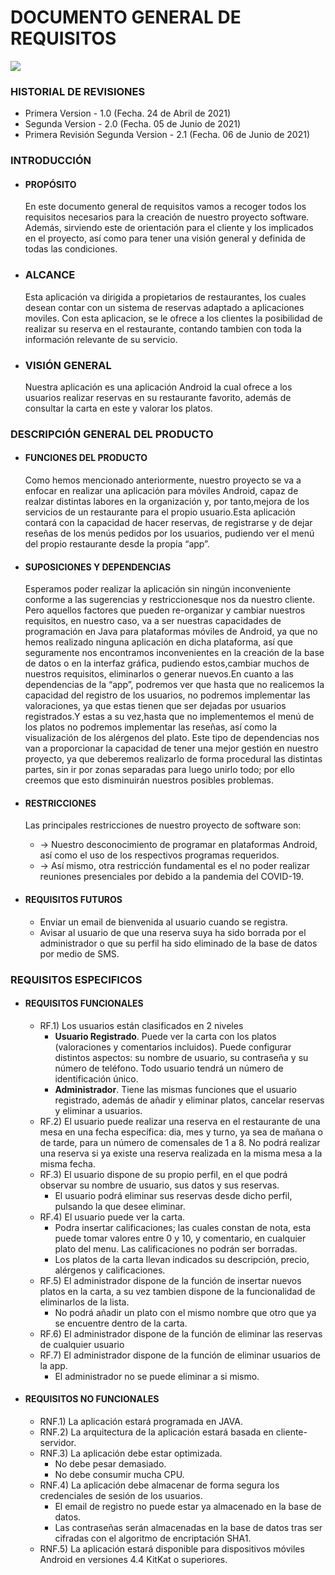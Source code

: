 # DOCUMENTO GENERAL DE REQUISITOS
![](https://github.com/pabloMoreno-uma/g5-restaurante/blob/master/imagenes/booky.png)
### HISTORIAL DE REVISIONES
  * Primera Version - 1.0 (Fecha. 24 de Abril de 2021)
  * Segunda Version - 2.0 (Fecha. 05 de Junio de 2021)
  * Primera Revisión Segunda Version - 2.1 (Fecha. 06 de Junio de 2021)

### INTRODUCCIÓN
- #### PROPÓSITO
    En este documento general de requisitos vamos a recoger todos los requisitos necesarios para la creación de nuestro proyecto software. Además, sirviendo este de orientación para el cliente y los implicados en el proyecto, así como para tener una visión general y definida de todas las condiciones.
- ### ALCANCE
    Esta aplicación va dirigida a propietarios de restaurantes, los cuales desean contar con un sistema de reservas adaptado a aplicaciones moviles. Con esta aplicacion, se le ofrece a los clientes la posibilidad de realizar su reserva en el restaurante, contando tambien con toda la información relevante de su servicio.
- ### VISIÓN GENERAL
    Nuestra aplicación es una aplicación Android la cual ofrece a los usuarios realizar reservas en su restaurante favorito, además de consultar la carta en este y valorar los platos.

### DESCRIPCIÓN GENERAL DEL PRODUCTO
- #### FUNCIONES DEL PRODUCTO
    Como hemos mencionado anteriormente, nuestro proyecto se va a enfocar en realizar  una  aplicación  para móviles Android, capaz  de  realzar  distintas  labores en  la organización  y,  por  tanto,mejora de  los  servicios  de  un  restaurante  para  el propio usuario.Esta  aplicación  contará  con  la  capacidad  de  hacer  reservas,  de  registrarse  y  de  dejar reseñas de los menús pedidos por los usuarios, pudiendo ver el menú del propio restaurante desde la propia “app”.

- #### SUPOSICIONES Y DEPENDENCIAS
    Esperamos poder realizar la aplicación sin ningún inconveniente conforme a las sugerencias  y restriccionesque  nos da nuestro cliente. Pero  aquellos  factores  que pueden re-organizar y cambiar nuestros requisitos, en nuestro caso, va a ser nuestras capacidades de programación en Java para plataformas móviles de Android, ya que no hemos realizado  ninguna aplicación  en  dicha  plataforma,  así que  seguramente  nos encontramos inconvenientes en la creación de la base de datos o en la interfaz gráfica, pudiendo estos,cambiar muchos de nuestros requisitos, eliminarlos o generar nuevos.En cuanto a las dependencias de la “app”, podremos ver que hasta que no realicemos la capacidad del registro de los usuarios, no podremos implementar las valoraciones, ya que estas tienen que ser dejadas por usuarios registrados.Y estas a su vez,hasta que no implementemos el menú de los platos no podremos implementar las reseñas, así como la  visualización de los alérgenos del  plato.  Este  tipo  de  dependencias  nos  van  a proporcionar  la  capacidad  de tener  una  mejor  gestión  en  nuestro  proyecto,  ya  que deberemos realizarlo de forma procedural las distintas partes, sin ir por zonas separadas para  luego  unirlo  todo;  por  ello  creemos  que  esto  disminuirán nuestros  posibles problemas.

- #### RESTRICCIONES
    Las principales restricciones de nuestro proyecto de software son: 
    * -> Nuestro desconocimiento de programar en plataformas Android, así como el uso de los respectivos programas requeridos.
    * -> Así mismo, otra restricción fundamental es el no poder realizar reuniones presenciales por debido a la pandemia del COVID-19.

- #### REQUISITOS FUTUROS
    * Enviar un email de bienvenida al usuario cuando se registra.
    * Avisar al usuario de que una reserva suya ha sido borrada por el administrador o que su perfil ha sido eliminado de la base de datos por medio de SMS.

### REQUISITOS ESPECIFICOS
- #### REQUISITOS FUNCIONALES
    * RF.1) Los usuarios están clasificados en 2 niveles
        * **Usuario Registrado**. Puede  ver la carta con los platos (valoraciones y comentarios incluidos). Puede configurar distintos aspectos: su nombre de usuario, su contraseña y su número de teléfono. Todo usuario tendrá un número de identificación único.
        * **Administrador**. Tiene las mismas funciones que el usuario registrado, además de añadir y eliminar platos, cancelar reservas y eliminar a usuarios.
    * RF.2) El usuario puede realizar una reserva en el restaurante de una mesa en una fecha específica: dia, mes y turno, ya sea de mañana o de tarde, para un número de comensales de 1 a 8. No podrá realizar una reserva si ya existe una reserva realizada en la misma mesa a la misma fecha.
    * RF.3) El usuario dispone de su propio perfil, en el que podrá observar su nombre de usuario, sus datos y sus reservas.
      * El usuario podrá eliminar sus reservas desde dicho perfil, pulsando la que desee eliminar.
    * RF.4) El usuario puede ver la carta.
      * Podra insertar calificaciones; las cuales constan de nota, esta puede tomar valores entre 0 y 10, y comentario, en cualquier plato del menu. Las calificaciones no podrán ser borradas.
      * Los platos de la carta llevan indicados su descripción, precio, alérgenos y calificaciones.
    * RF.5) El administrador dispone de la función de insertar nuevos platos en la carta, a su vez tambien dispone de la funcionalidad de eliminarlos de la lista.
      * No podrá añadir un plato con el mismo nombre que otro que ya se encuentre dentro de la carta.
    * RF.6) El administrador dispone de la función de eliminar las reservas de cualquier usuario
    * RF.7) El administrador dispone de la función de eliminar usuarios de la app.
      * El administrador no se puede eliminar a si mismo.


- #### REQUISITOS NO FUNCIONALES
    * RNF.1) La aplicación estará programada en JAVA.
    * RNF.2) La arquitectura de la aplicación estará basada en cliente-servidor.
    * RNF.3) La aplicación debe estar optimizada.
      * No debe pesar demasiado.
      * No debe consumir mucha CPU.
    * RNF.4) La aplicación debe almacenar de forma segura los credenciales de sesión de los usuarios.
      * El email de registro no puede estar ya almacenado en la base de datos.
      * Las contraseñas serán almacenadas en la base de datos tras ser cifradas con el algoritmo de encriptación SHA1.
    * RNF.5) La aplicación estará disponible para dispositivos móviles Android en versiones 4.4 KitKat o superiores.
